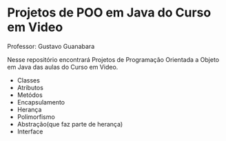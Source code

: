# Projetos de POO em Java do Curso em Video
Professor: Gustavo Guanabara

Nesse repositório encontrará Projetos de Programação Orientada 
a Objeto em Java das aulas do Curso em Video.

- Classes
- Atributos
- Metódos
- Encapsulamento
- Herança
- Polimorfismo
- Abstração(que faz parte de herança)
- Interface
